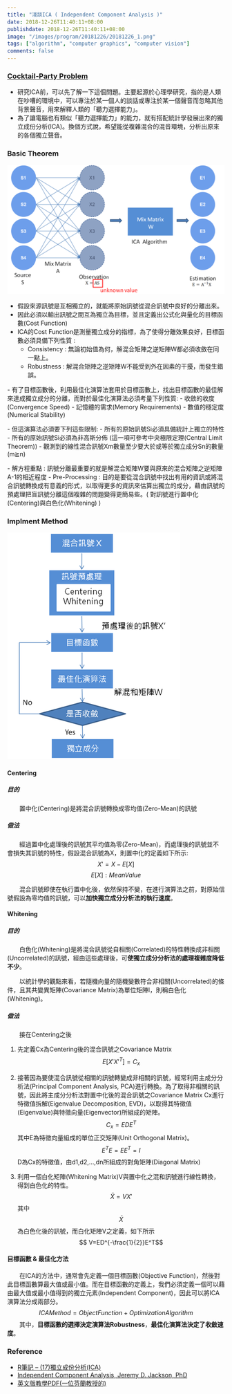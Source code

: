 ```yaml
---
title: "淺談ICA ( Independent Component Analysis )"
date: 2018-12-26T11:40:11+08:00
publishdate: 2018-12-26T11:40:11+08:00
image: "/images/program/20181226/20181226_1.png"
tags: ["algorithm", "computer graphics", "computer vision"]
comments: false
---
```

<script type="text/javascript" src="http://cdn.mathjax.org/mathjax/latest/MathJax.js?config=default"></script>

### [Cocktail-Party Problem](https://en.wikipedia.org/wiki/Cocktail_party_effect)
- 研究ICA前，可以先了解一下這個問題。主要起源於心理學研究，指的是人類在吵嘈的環境中，可以專注於某一個人的談話或專注於某一個聲音而忽略其他背景聲音，用來解釋人類的「聽力選擇能力」。
- 為了讓電腦也有類似「聽力選擇能力」的能力，就有搭配統計學發展出來的獨立成份分析(ICA)。換個方式說，希望能從複雜混合的混音環境，分析出原來的各個獨立聲音。

### Basic Theorem
![pipeline](/images/program/20181226//20181226_1.png "pipeline")

- 假設來源訊號是互相獨立的，就能將原始訊號從混合訊號中良好的分離出來。
- 因此必須以輸出訊號之間互為獨立為目標，並且定義出公式化與量化的目標函數(Cost Function)
- ICA的Cost Function是測量獨立成分的指標，為了使得分離效果良好，目標函數必須具備下列性質 :
    - Consistency : 無論初始值為何，解混合矩陣之逆矩陣W都必須收斂在同一點上。
    - Robustness : 解混合矩陣之逆矩陣W不能受到外在因素的干擾，而發生錯誤。
<p></p>
- 	有了目標函數後，利用最佳化演算法套用於目標函數上，找出目標函數的最佳解來達成獨立成分的分離，而對於最佳化演算法必須考量下列性質:
    - 收斂的收度(Convergence Speed)
    - 記憶體的需求(Memory Requirements)
    - 數值的穩定度(Numerical Stability)
<p></p>
- 但這演算法必須要下列這些限制:
    - 所有的原始訊號Si必須具備統計上獨立的特性
    - 所有的原始訊號Si必須為非高斯分佈 (這一項可參考中央極限定理(Central Limit Theorem))
    - 觀測到的線性混合訊號Xm數量至少要大於或等於獨立成分Sn的數量(m≧n)
<p></p>
- 解方程重點 : 訊號分離最重要的就是解混合矩陣W要與原來的混合矩陣之逆矩陣A-1的相近程度
- Pre-Processing : 目的是要從混合訊號中找出有用的資訊或將混合訊號轉換成有意義的形式，以取得更多的資訊來估算出獨立的成分，藉由訊號的預處理把盲訊號分離這個複雜的問題變得更簡易些。( 對訊號進行置中化(Centering)與白色化(Whitening) )

### Implment Method

![pipeline](/images/program/20181226/20181226_2.png "pipeline")

#### Centering

##### 目的
&emsp;&emsp;置中化(Centering)是將混合訊號轉換成零均值(Zero-Mean)的訊號

##### 做法
&emsp;&emsp;經過置中化處理後的訊號其平均值為零(Zero-Mean)，而處理後的訊號並不會損失其訊號的特性，假設混合訊號為X，則置中化的定義如下所示:
$$X' = X - E[X]$$
$$E[X]: Mean Value$$

&emsp;&emsp;混合訊號即使在執行置中化後，依然保持不變，在進行演算法之前，對原始信號假設為零均值的訊號，可以**加快獨立成分分析法的執行速度**。

#### Whitening

##### 目的
&emsp;&emsp;白色化(Whitening)是將混合訊號從自相關(Correlated)的特性轉換成非相關(Uncorrelated)的訊號，經由這些處理後，可**使獨立成分分析法的處理複雜度降低不少**。

&emsp;&emsp;以統計學的觀點來看，若隨機向量的隨機變數符合非相關(Uncorrelated)的條件，且其共變異矩陣(Covariance Matrix)為單位矩陣I，則稱白色化(Whitening)。

##### 做法
&emsp;&emsp;接在Centering之後

1. 先定義Cx為Centering後的混合訊號之Covariance Matrix $$ E[X'X'^T]=C_x $$
2. 接著因為要使混合訊號從相關的訊號轉變成非相關的訊號，經常利用主成分分析法(Principal Component Analysis, PCA)進行轉換。為了取得非相關的訊號，因此將主成分分析法對置中化後的混合訊號之Covariance Matrix Cx進行特徵值拆解(Eigenvalue Decomposition, EVD)，以取得其特徵值(Eigenvalue)與特徵向量(Eigenvector)所組成的矩陣。
$$ C_x=EDE^T $$
其中E為特徵向量組成的單位正交矩陣(Unit Orthogonal Matrix)。
$$ E^TE = EE^T = I $$
D為Cx的特徵值，由d1,d2,…,dn所組成的對角矩陣(Diagonal Matrix)

3. 利用一個白化矩陣(Whitening Matrix)V與置中化之混和訊號進行線性轉換，得到白色化的特性。
$$ \bar{X} = VX' $$ 其中 $$ \bar{X} $$ 為白色化後的訊號，而白化矩陣V之定義，如下所示 $$ V=ED^{-\frac{1}{2}}E^T$$

#### 目標函數 & 最佳化方法

&emsp;&emsp;在ICA的方法中，通常會先定義一個目標函數(Objective Function)，然後對此目標函數算最大值或最小值。而在目標函數的定義上，我們必須定義一個可以藉由最大值或最小值得到的獨立元素(Independent Component)，因此可以將ICA演算法分成兩部分。
$$ ICA Method = ObjectFunction + Optimization Algorithm $$
&emsp;&emsp;其中，**目標函數的選擇決定演算法Robustness**，**最佳化演算法決定了收斂速度**。


### Reference
- [R筆記 – (17)獨立成份分析(ICA)](https://rpubs.com/skydome20/R-Note17-ICA)
- [Independent Component Analysis, Jeremy D. Jackson, PhD](http://www.jeremydjacksonphd.com/2016/03/15/independent-component-analysis/)
- [英文版教學PDF(一位芬蘭教授的)](https://www.cs.helsinki.fi/u/ahyvarin/papers/NN00new.pdf)